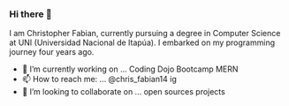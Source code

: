 ### Hi there 👋 
I am Christopher Fabian, currently pursuing a degree in Computer Science at UNI (Universidad Nacional de Itapúa). I embarked on my programming journey four years ago.
- 🔭 I’m currently working on ... Coding Dojo Bootcamp MERN
- 📫 How to reach me: ... @chris_fabian14 ig
- 👯 I’m looking to collaborate on ... open sources projects
<!--
**MrChrisFabian/MrChrisFabian** is a ✨ _special_ ✨ repository because its `README.md` (this file) appears on your GitHub profile.

Here are some ideas to get you started:

- 
- 🌱 I’m currently learning ... WebDesign
- 
- 🤔 I’m looking for help with ...
- 💬 Ask me about ...

- 😄 Pronouns: ...
- ⚡ Fun fact: ... I like lasagna
-->
